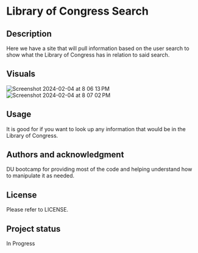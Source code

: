# Library of Congress Search

## Description
Here we have a site that will pull information based on the user search to show what the Library of Congress has in relation to said search.

## Visuals
![Screenshot 2024-02-04 at 8 06 13 PM](https://github.com/MauryIV/library-of-congress-search/assets/146037880/459d93f5-5cd1-41c5-a53e-cc5f175c4507)
![Screenshot 2024-02-04 at 8 07 02 PM](https://github.com/MauryIV/library-of-congress-search/assets/146037880/13c19b94-a056-4f36-a832-3e4e72ae309b)

## Usage
It is good for if you want to look up any information that would be in the Library of Congress.

## Authors and acknowledgment
DU bootcamp for providing most of the code and helping understand how to manipulate it as needed.

## License
Please refer to LICENSE.

## Project status
In Progress
